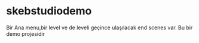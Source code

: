 # skebstudiodemo
Bir Ana menu,bir level ve de leveli geçince ulaşılacak end scenes var.
Bu bir demo projesidir
